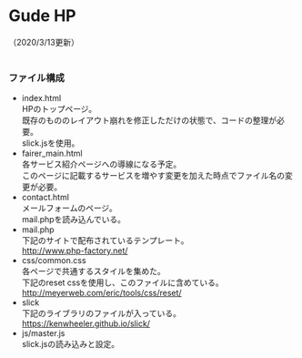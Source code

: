 # Gude HP<br>
（2020/3/13更新）<br><br>
### ファイル構成
- index.html<br>
HPのトップページ。<br>
既存のもののレイアウト崩れを修正しただけの状態で、コードの整理が必要。<br>
slick.jsを使用。
- fairer_main.html<br>
各サービス紹介ページへの導線になる予定。<br>
このページに記載するサービスを増やす変更を加えた時点でファイル名の変更が必要。
- contact.html<br>
メールフォームのページ。<br>
mail.phpを読み込んでいる。
- mail.php<br>
下記のサイトで配布されているテンプレート。<br>
http://www.php-factory.net/
- css/common.css<br>
各ページで共通するスタイルを集めた。<br>
下記のreset cssを使用し、このファイルに含めている。<br>
http://meyerweb.com/eric/tools/css/reset/
- slick<br>
下記のライブラリのファイルが入っている。<br>
https://kenwheeler.github.io/slick/
- js/master.js<br>
slick.jsの読み込みと設定。
